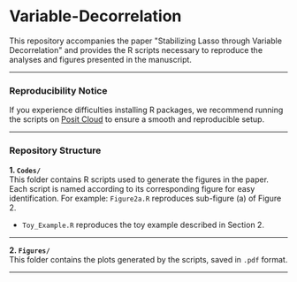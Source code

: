 # Variable-Decorrelation

This repository accompanies the paper "Stabilizing Lasso through Variable Decorrelation" and provides the R scripts necessary to reproduce the analyses and figures presented in the manuscript.

---

### Reproducibility Notice  

If you experience difficulties installing R packages, we recommend running the scripts on [Posit Cloud](https://posit.co/cloud/) to ensure a smooth and reproducible setup.

---

### Repository Structure  

**1. `Codes/`**  
This folder contains R scripts used to generate the figures in the paper.  
Each script is named according to its corresponding figure for easy identification. For example: `Figure2a.R` reproduces sub-figure (a) of Figure 2.

- `Toy_Example.R` reproduces the toy example described in Section 2.

---

**2. `Figures/`**  
This folder contains the plots generated by the scripts, saved in `.pdf` format. 

---



